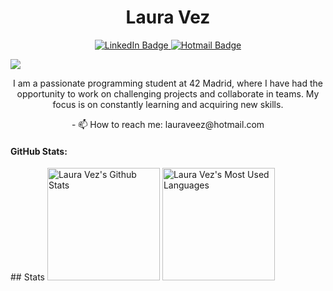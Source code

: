 <div align="center">
    <h1 align="center">Laura Vez</h1>
    <a href="https://www.linkedin.com/in/laura-vez/">
        <img src="https://img.shields.io/badge/LinkedIn-0077B5?style=for-the-badge&logo=linkedin&logoColor=white" alt="LinkedIn Badge"/>
    </a>
    <a href="mailto:lauraveez@hotmail.com">
        <img src="https://img.shields.io/badge/Hotmail-D14836?style=for-the-badge&logo=hotmail&logoColor=white" alt="Hotmail Badge"/>
    </a>
	<p align="left"> <img src="https://komarev.com/ghpvc/?username=lvezdi&label=Profile%20views&color=0e75b6&style=flat">
		<p>I am a passionate programming student at 42 Madrid, where I have had the opportunity to work on challenging projects and collaborate in teams. My focus is on constantly learning and acquiring new skills.</p>
	<p>- 📫 How to reach me: lauraveez@hotmail.com</p>
</div>
<div>
<h4>GitHub Stats: </h4>
## Stats

<a> 
    <a href="https://github.com/lvezdi"><img alt="Laura Vez's Github Stats" src="https://denvercoder1-github-readme-stats.vercel.app/api?username=lvezdi&show_icons=true&include_all_commits=true&theme=synthwave&card_width=300" height="180px"/></a>
    <a href="https://github.com/lvezdi"><img alt="Laura Vez's Most Used Languages" src="https://denvercoder1-github-readme-stats.vercel.app/api/top-langs/?username=lvezdi&langs_count=8&layout=compact&hide=Roff,Objective-C,Makefile&theme=vision-friendly-synthwave&card_width=300" height="180px"/></a>
    <br/>
</a>
</div>
